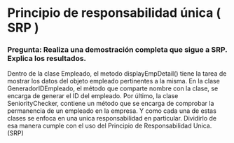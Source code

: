 # Principio de responsabilidad única ( SRP )
### Pregunta: Realiza una demostración completa que sigue a SRP. Explica los resultados.
Dentro de la clase Empleado, el metodo displayEmpDetail() tiene la tarea de mostrar los datos
del objeto empleado pertinentes a la misma.
En la clase GeneradorIDEmpleado, el método que comparte nombre con la clase, se encarga de generar el ID del empleado.
Por último, la clase SeniorityChecker, contiene un método que se encarga de comprobar la permanencia de un empleado en la empresa.
Y como cada una de estas clases se enfoca en una unica responsabilidad en particular.
Dividirlo de esa manera cumple con el uso del Principio de Responsabilidad
Unica. (SRP)

